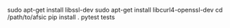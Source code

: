 
sudo apt-get install libssl-dev
sudo apt-get install libcurl4-openssl-dev 
cd /path/to/afsic
pip install .
pytest tests
